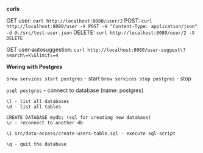 **curls**

GET user: `curl http://localhost:8080/user/2`
POST: `curl http://localhost:8080/user -X POST -H "Content-Type: application/json" -d @./src/test-user.json`
DELETE: `curl http://localhost:8080/user/2 -X DELETE`

GET user-autosuggestion: `curl http://localhost:8080/user-suggest\?search\=k\&limit\=4`


**Woring with Postgres**

`brew services start postgres` - start
`brew services stop postgres` - stop

`psql postgres` - connect to database (name: postgres)
```
\l - list all databases
\d - list all tables

CREATE DATABASE mydb; (sql for creating new database)
\c - reconnect to another db

\i src/data-access/create-users-table.sql - execute sql-script

\q - quit the database
```
